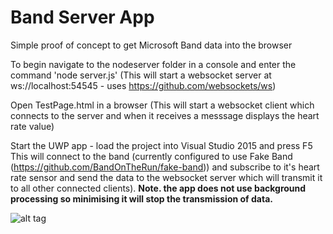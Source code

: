 # Band Server App
Simple proof of concept to get Microsoft Band data into the browser

To begin navigate to the nodeserver folder in a console and enter the command 'node server.js'
(This will start a websocket server at ws://localhost:54545 - uses https://github.com/websockets/ws)

Open TestPage.html in a browser
(This will start a websocket client which connects to the server and when it receives a messsage displays the heart rate value)

Start the UWP app - load the project into Visual Studio 2015 and press F5
This will connect to the band (currently configured to use Fake Band (https://github.com/BandOnTheRun/fake-band)) and subscribe to it's heart rate sensor and send the data to the websocket server which will transmit it to all other connected clients).
<b>Note. the app does not use background processing so minimising it will stop the transmission of data.</b>

![alt tag](https://raw.github.com/peted70/BandServerApp/master/assets/bandtest.PNG)
